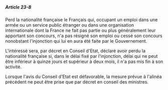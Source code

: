 ##### Article 23-8

Perd la nationalité française le Français qui, occupant un emploi dans une armée ou un service public étranger ou dans une organisation internationale dont la France ne fait pas partie ou plus généralement leur apportant son concours, n'a pas résigné son emploi ou cessé son concours nonobstant l'injonction qui lui en aura été faite par le Gouvernement.

L'intéressé sera, par décret en Conseil d'Etat, déclaré avoir perdu la nationalité française si, dans le délai fixé par l'injonction, délai qui ne peut être inférieur à quinze jours et supérieur à deux mois, il n'a pas mis fin à son activité.

Lorsque l'avis du Conseil d'Etat est défavorable, la mesure prévue à l'alinéa précédent ne peut être prise que par décret en conseil des ministres.

